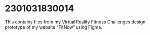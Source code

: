 # 2301031830014
This contains files from my Virtual Reality Fitness Challenges design prototype of my website "FitNow" using Figma.
